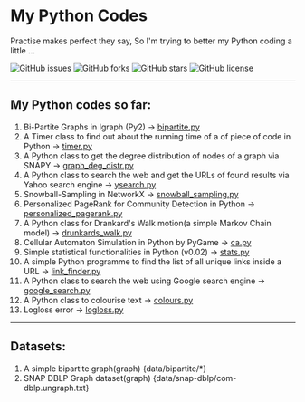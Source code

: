# My Python Codes
Practise makes perfect they say, So I'm trying to better my Python coding a little ...

[![GitHub issues](https://img.shields.io/github/issues/habedi/-myPython-LanguageCodes.svg?style=plastic)](https://github.com/habedi/-myPython-LanguageCodes/issues)	[![GitHub forks](https://img.shields.io/github/forks/habedi/-myPython-LanguageCodes.svg?style=plastic)](https://github.com/habedi/-myPython-LanguageCodes/network)	[![GitHub stars](https://img.shields.io/github/stars/habedi/-myPython-LanguageCodes.svg?style=plastic)](https://github.com/habedi/-myPython-LanguageCodes/stargazers)	[![GitHub license](https://img.shields.io/badge/license-AGPL-blue.svg?style=plastic)](https://raw.githubusercontent.com/habedi/-myPython-LanguageCodes/master/LICENSE)

---
  My Python codes so far:
---


1. Bi-Partite Graphs in Igraph (Py2) -> [bipartite.py](bipartite.py)
2. A Timer class to find out about the running time of a of piece of code in Python -> [timer.py](codes/timer.py)
3. A Python class to get the degree distribution of nodes of a graph via SNAPY -> [graph_deg_distr.py](codes/graph_deg_distr.py)
4. A Python class to search the web and get the URLs of found results via Yahoo search engine -> [ysearch.py](codes/ysearch.py)
5. Snowball-Sampling in NetworkX -> [snowball_sampling.py](codes/snowball_sampling.py)
6. Personalized PageRank for Community Detection in Python -> [personalized_pagerank.py](codes/personalized_pagerank.py)
7. A Python class for Drankard's Walk motion(a simple Markov Chain model) -> [drunkards_walk.py](codes/drunkards_walk.py)
8. Cellular Automaton Simulation in Python by PyGame -> [ca.py](codes/ca.py)
9. Simple statistical functionalities in Python (v0.02) -> [stats.py](codes/stats.py)
10. A simple Python programme to find the list of all unique links inside a URL -> [link_finder.py](codes/link_finder.py)
11. A Python class to search the web using Google search engine -> [google_search.py](codes/google_search.py)
12. A Python class to colourise text -> [colours.py](codes/colours.py)
13. Logloss error -> [logloss.py](codes/logloss.py)


---
  Datasets:
---


1. A simple bipartite graph(graph) {data/bipartite/*}
2. SNAP DBLP Graph dataset(graph) {data/snap-dblp/com-dblp.ungraph.txt}
